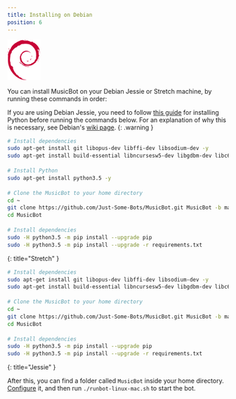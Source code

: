 ```yaml
---
title: Installing on Debian
position: 6
---
```


<img class="doc-img" src="images/debian.png" alt="debian" style="width: 75px;"/>

You can install MusicBot on your Debian Jessie or Stretch machine, by running these commands in order:

If you are using Debian Jessie, you need to follow [this guide](https://gist.github.com/jaydenkieran/75b2bbc32b5b70c4fdfb161ecdb6daa2) for installing Python before running the commands below. For an explanation of why this is necessary, see Debian's [wiki page](https://wiki.debian.org/DontBreakDebian).
{: .warning }

~~~ bash
# Install dependencies
sudo apt-get install git libopus-dev libffi-dev libsodium-dev -y
sudo apt-get install build-essential libncursesw5-dev libgdbm-dev libc6-dev zlib1g-dev libsqlite3-dev tk-dev libssl-dev openssl -y

# Install Python
sudo apt-get install python3.5 -y

# Clone the MusicBot to your home directory
cd ~
git clone https://github.com/Just-Some-Bots/MusicBot.git MusicBot -b master
cd MusicBot

# Install dependencies
sudo -H python3.5 -m pip install --upgrade pip
sudo -H python3.5 -m pip install --upgrade -r requirements.txt
~~~
{: title="Stretch" }

~~~ bash
# Install dependencies
sudo apt-get install git libopus-dev libffi-dev libsodium-dev -y
sudo apt-get install build-essential libncursesw5-dev libgdbm-dev libc6-dev zlib1g-dev libsqlite3-dev tk-dev libssl-dev openssl -y

# Clone the MusicBot to your home directory
cd ~
git clone https://github.com/Just-Some-Bots/MusicBot.git MusicBot -b master
cd MusicBot

# Install dependencies
sudo -H python3.5 -m pip install --upgrade pip
sudo -H python3.5 -m pip install --upgrade -r requirements.txt
~~~
{: title="Jessie" }

After this, you can find a folder called `MusicBot` inside your home directory. [Configure](#guidesconfiguration) it, and then run `./runbot-linux-mac.sh` to start the bot.